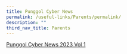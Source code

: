 ```yaml
---
title: Punggol Cyber News
permalink: /useful-links/Parents/permalink/
description: ""
third_nav_title: Parents
---
```

[Punggol Cyber News 2023 Vol 1 ](https://go.gov.sg/punggolcyberwellness)